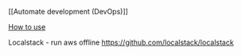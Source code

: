 [[Automate development (DevOps)]]

[How to use](https://github.com/open-guides/og-aws)

Localstack - run aws offline
https://github.com/localstack/localstack